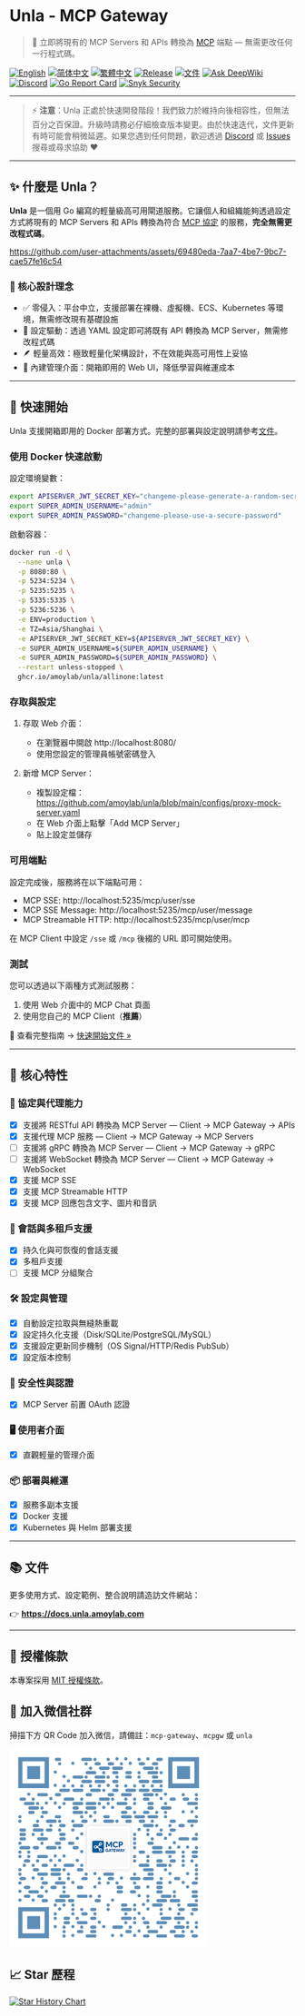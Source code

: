 
# Unla - MCP Gateway

> 🚀 立即將現有的 MCP Servers 和 APIs 轉換為 [MCP](https://modelcontextprotocol.io/) 端點 — 無需更改任何一行程式碼。

[![English](https://img.shields.io/badge/English-Click-yellow)](../README.md)
[![简体中文](https://img.shields.io/badge/简体中文-点击查看-orange)](README.zh-CN.md)
[![繁體中文](https://img.shields.io/badge/繁體中文-點擊查看-blue)](README.zh-TW.md)
[![Release](https://img.shields.io/github/v/release/mcp-ecosystem/mcp-gateway)](https://github.com/amoylab/unla/releases)
[![文件](https://img.shields.io/badge/文件-線上閱讀-blue)](https://docs.unla.amoylab.com)
[![Ask DeepWiki](https://deepwiki.com/badge.svg)](https://deepwiki.com/mcp-ecosystem/mcp-gateway)
[![Discord](https://img.shields.io/badge/Discord-加入討論-5865F2?logo=discord&logoColor=white)](https://discord.gg/udf69cT9TY)
[![Go Report Card](https://goreportcard.com/badge/github.com/amoylab/unla)](https://goreportcard.com/report/github.com/amoylab/unla)
[![Snyk Security](https://img.shields.io/badge/Snyk-Secure-blueviolet?logo=snyk)](https://snyk.io/test/github/mcp-ecosystem/mcp-gateway)

---

> ⚡ **注意**：Unla 正處於快速開發階段！我們致力於維持向後相容性，但無法百分之百保證。升級時請務必仔細檢查版本變更。由於快速迭代，文件更新有時可能會稍微延遲。如果您遇到任何問題，歡迎透過 [Discord](https://discord.gg/udf69cT9TY) 或 [Issues](https://github.com/amoylab/unla/issues) 搜尋或尋求協助 ❤️

---

## ✨ 什麼是 Unla？

**Unla** 是一個用 Go 編寫的輕量級高可用閘道服務。它讓個人和組織能夠透過設定方式將現有的 MCP Servers 和 APIs 轉換為符合 [MCP 協定](https://modelcontextprotocol.io/) 的服務，**完全無需更改程式碼**。

https://github.com/user-attachments/assets/69480eda-7aa7-4be7-9bc7-cae57fe16c54

### 🔧 核心設計理念

- ✅ 零侵入：平台中立，支援部署在裸機、虛擬機、ECS、Kubernetes 等環境，無需修改現有基礎設施
- 🔄 設定驅動：透過 YAML 設定即可將既有 API 轉換為 MCP Server，無需修改程式碼
- 🪶 輕量高效：極致輕量化架構設計，不在效能與高可用性上妥協
- 🧭 內建管理介面：開箱即用的 Web UI，降低學習與維運成本

---

## 🚀 快速開始

Unla 支援開箱即用的 Docker 部署方式。完整的部署與設定說明請參考[文件](https://docs.unla.amoylab.com/getting-started/quick-start)。

### 使用 Docker 快速啟動

設定環境變數：

```bash
export APISERVER_JWT_SECRET_KEY="changeme-please-generate-a-random-secret"
export SUPER_ADMIN_USERNAME="admin"
export SUPER_ADMIN_PASSWORD="changeme-please-use-a-secure-password"
```

啟動容器：

```bash
docker run -d \
  --name unla \
  -p 8080:80 \
  -p 5234:5234 \
  -p 5235:5235 \
  -p 5335:5335 \
  -p 5236:5236 \
  -e ENV=production \
  -e TZ=Asia/Shanghai \
  -e APISERVER_JWT_SECRET_KEY=${APISERVER_JWT_SECRET_KEY} \
  -e SUPER_ADMIN_USERNAME=${SUPER_ADMIN_USERNAME} \
  -e SUPER_ADMIN_PASSWORD=${SUPER_ADMIN_PASSWORD} \
  --restart unless-stopped \
  ghcr.io/amoylab/unla/allinone:latest
```

### 存取與設定

1. 存取 Web 介面：
   - 在瀏覽器中開啟 http://localhost:8080/
   - 使用您設定的管理員帳號密碼登入

2. 新增 MCP Server：
   - 複製設定檔：https://github.com/amoylab/unla/blob/main/configs/proxy-mock-server.yaml
   - 在 Web 介面上點擊「Add MCP Server」
   - 貼上設定並儲存

### 可用端點

設定完成後，服務將在以下端點可用：

- MCP SSE: http://localhost:5235/mcp/user/sse
- MCP SSE Message: http://localhost:5235/mcp/user/message
- MCP Streamable HTTP: http://localhost:5235/mcp/user/mcp

在 MCP Client 中設定 `/sse` 或 `/mcp` 後綴的 URL 即可開始使用。

### 測試

您可以透過以下兩種方式測試服務：

1. 使用 Web 介面中的 MCP Chat 頁面
2. 使用您自己的 MCP Client（**推薦**）

📖 查看完整指南 → [快速開始文件 »](https://docs.unla.amoylab.com/getting-started/quick-start)

---

## 🚀 核心特性

### 🔌 協定與代理能力
- [x] 支援將 RESTful API 轉換為 MCP Server — Client → MCP Gateway → APIs
- [x] 支援代理 MCP 服務 — Client → MCP Gateway → MCP Servers
- [ ] 支援將 gRPC 轉換為 MCP Server — Client → MCP Gateway → gRPC
- [ ] 支援將 WebSocket 轉換為 MCP Server — Client → MCP Gateway → WebSocket
- [x] 支援 MCP SSE
- [x] 支援 MCP Streamable HTTP
- [x] 支援 MCP 回應包含文字、圖片和音訊

### 🧠 會話與多租戶支援
- [x] 持久化與可恢復的會話支援
- [x] 多租戶支援
- [ ] 支援 MCP 分組聚合

### 🛠 設定與管理
- [x] 自動設定拉取與無縫熱重載
- [x] 設定持久化支援（Disk/SQLite/PostgreSQL/MySQL）
- [x] 支援設定更新同步機制（OS Signal/HTTP/Redis PubSub）
- [x] 設定版本控制

### 🔐 安全性與認證
- [x] MCP Server 前置 OAuth 認證

### 🖥 使用者介面
- [x] 直觀輕量的管理介面

### 📦 部署與維運
- [x] 服務多副本支援
- [x] Docker 支援
- [x] Kubernetes 與 Helm 部署支援

---

## 📚 文件

更多使用方式、設定範例、整合說明請造訪文件網站：

👉 **https://docs.unla.amoylab.com**

---

## 📄 授權條款

本專案採用 [MIT 授權條款](../LICENSE)。

## 💬 加入微信社群

掃描下方 QR Code 加入微信，請備註：`mcp-gateway`、`mcpgw` 或 `unla`

<img src="../web/public/wechat-qrcode.png" alt="微信 QR Code" width="350" height="350" />

## 📈 Star 歷程

[![Star History Chart](https://api.star-history.com/svg?repos=AmoyLab/Unla&type=Date)](https://star-history.com/#AmoyLab/Unla&Date)
